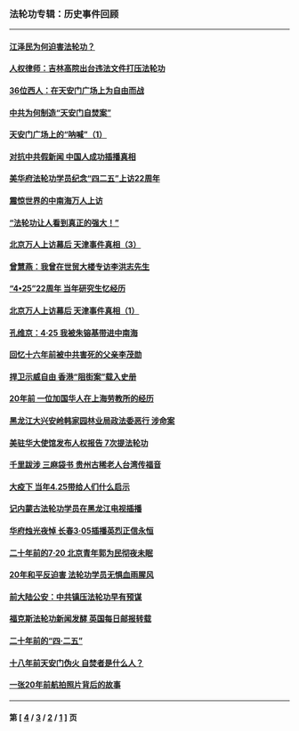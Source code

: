 ### 法轮功专辑：历史事件回顾
---
#### [江泽民为何迫害法轮功？](../../pages/nf5793/n13876324.md?08210430) 
#### [人权律师：吉林高院出台违法文件打压法轮功](../../pages/nf5793/n13825665.md?08210430) 
#### [36位西人：在天安门广场上为自由而战](../../pages/nf5793/n13390029.md?08210430) 
#### [中共为何制造“天安门自焚案”](../../pages/nf5793/n13183270.md?08210430) 
#### [天安门广场上的“呐喊”（1）](../../pages/nf5793/n13105277.md?08210430) 
#### [对抗中共假新闻 中国人成功插播真相](../../pages/nf5793/n12910618.md?08210430) 
#### [美华府法轮功学员纪念“四二五”上访22周年](../../pages/nf5793/n12904445.md?08210430) 
#### [震惊世界的中南海万人上访](../../pages/nf5793/n12903976.md?08210430) 
#### [“法轮功让人看到真正的强大！”](../../pages/nf5793/n12903195.md?08210430) 
#### [北京万人上访幕后 天津事件真相（3）](../../pages/nf5793/n12902807.md?08210430) 
#### [曾慧燕：我曾在世贸大楼专访李洪志先生](../../pages/nf5793/n12898729.md?08210430) 
#### [“4•25”22周年 当年研究生忆经历](../../pages/nf5793/n12894152.md?08210430) 
#### [北京万人上访幕后 天津事件真相（1）](../../pages/nf5793/n12885174.md?08210430) 
#### [孔维京：4·25 我被朱镕基带进中南海](../../pages/nf5793/n12864987.md?08210430) 
#### [回忆十六年前被中共害死的父亲李茂勋](../../pages/nf5793/n12880270.md?08210430) 
#### [捍卫示威自由 香港“阻街案”载入史册](../../pages/nf5793/n12811245.md?08210430) 
#### [20年前 一位加国华人在上海劳教所的经历](../../pages/nf5793/n12707932.md?08210430) 
#### [黑龙江大兴安岭韩家园林业局政法委恶行 涉命案](../../pages/nf5793/n12622815.md?08210430) 
#### [美驻华大使馆发布人权报告 7次提法轮功](../../pages/nf5793/n12520541.md?08210430) 
#### [千里跋涉 三麻袋书 贵州古稀老人台湾传福音](../../pages/nf5793/n12198750.md?08210430) 
#### [大疫下 当年4.25带给人们什么启示](../../pages/nf5793/n12058565.md?08210430) 
#### [记内蒙古法轮功学员在黑龙江电视插播](../../pages/nf5793/n11699194.md?08210430) 
#### [华府烛光夜悼 长春3·05插播英烈正信永恒](../../pages/nf5793/n11397432.md?08210430) 
#### [二十年前的7·20 北京青年郭为民彻夜未眠](../../pages/nf5793/n11354195.md?08210430) 
#### [20年和平反迫害 法轮功学员无惧血雨腥风](../../pages/nf5793/n11348279.md?08210430) 
#### [前大陆公安：中共镇压法轮功早有预谋](../../pages/nf5793/n11352168.md?08210430) 
#### [福克斯法轮功新闻发酵  英国每日邮报转载](../../pages/nf5793/n11285952.md?08210430) 
#### [二十年前的“四·二五”](../../pages/nf5793/n11207639.md?08210430) 
#### [十八年前天安门伪火 自焚者是什么人？](../../pages/nf5793/n10996556.md?08210430) 
#### [一张20年前航拍照片背后的故事](../../pages/nf5793/n10693797.md?08210430) 

---
#### 第 [ [4](./4.md?08210430) / [3](./3.md?08210430) / [2](./2.md?08210430) / [1](./1.md?08210430) ] 页
